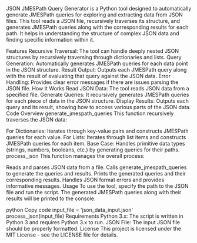 JSON JMESPath Query Generator is a Python tool designed to automatically generate JMESPath queries for exploring and extracting data from JSON files. This tool reads a JSON file, recursively traverses its structure, and generates JMESPath queries along with the corresponding results for each path. It helps in understanding the structure of complex JSON data and finding specific information within it.

Features
Recursive Traversal: The tool can handle deeply nested JSON structures by recursively traversing through dictionaries and lists.
Query Generation: Automatically generates JMESPath queries for each data point in the JSON structure.
Result Output: Outputs each JMESPath query along with the result of evaluating that query against the JSON data.
Error Handling: Provides clear error messages if there are issues parsing the JSON file.
How It Works
Read JSON Data: The tool reads JSON data from a specified file.
Generate Queries: It recursively generates JMESPath queries for each piece of data in the JSON structure.
Display Results: Outputs each query and its result, showing how to access various parts of the JSON data.
Code Overview
generate_jmespath_queries
This function recursively traverses the JSON data:

For Dictionaries: Iterates through key-value pairs and constructs JMESPath queries for each value.
For Lists: Iterates through list items and constructs JMESPath queries for each item.
Base Case: Handles primitive data types (strings, numbers, booleans, etc.) by generating queries for their paths.
process_json
This function manages the overall process:

Reads and parses JSON data from a file.
Calls generate_jmespath_queries to generate the queries and results.
Prints the generated queries and their corresponding results.
Handles JSON format errors and provides informative messages.
Usage
To use the tool, specify the path to the JSON file and run the script. The generated JMESPath queries along with their results will be printed to the console.

python
Copy code
input_file = 'json_data_input.json'
process_json(input_file)
Requirements
Python 3.x: The script is written in Python 3 and requires Python 3.x to run.
JSON File: The input JSON file should be properly formatted.
License
This project is licensed under the MIT License - see the LICENSE file for details.
